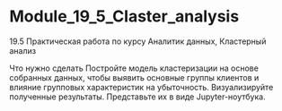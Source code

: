 # Module_19_5_Claster_analysis
19.5 Практическая работа по курсу Аналитик данных, Кластерный анализ

Что нужно сделать
Постройте модель кластеризации на основе собранных данных, чтобы выявить основные группы клиентов и влияние групповых характеристик на убыточность. 
Визуализируйте полученные результаты. Представьте их в виде Jupyter-ноутбука.
